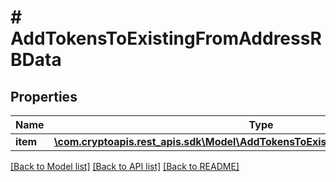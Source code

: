 # # AddTokensToExistingFromAddressRBData

## Properties

Name | Type | Description | Notes
------------ | ------------- | ------------- | -------------
**item** | [**\com.cryptoapis.rest_apis.sdk\Model\AddTokensToExistingFromAddressRBDataItem**](AddTokensToExistingFromAddressRBDataItem.md) |  |

[[Back to Model list]](../../README.md#models) [[Back to API list]](../../README.md#endpoints) [[Back to README]](../../README.md)
